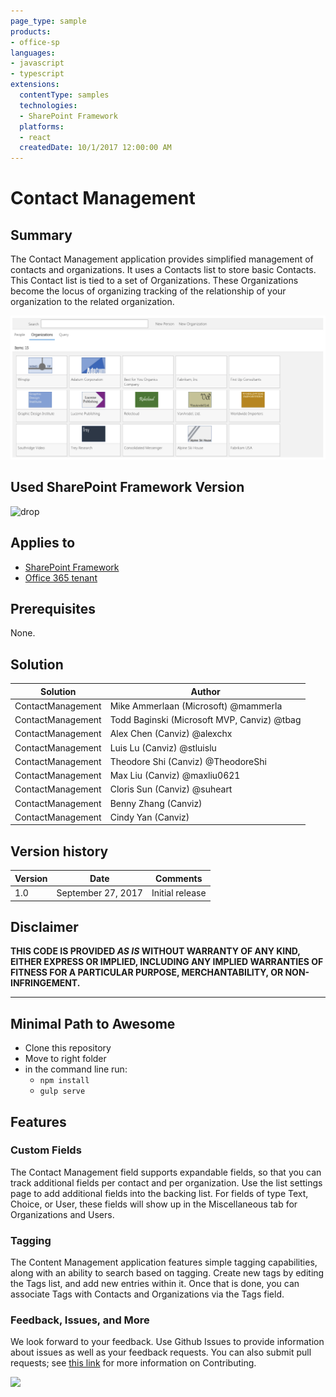 ```yaml
---
page_type: sample
products:
- office-sp
languages:
- javascript
- typescript
extensions:
  contentType: samples
  technologies:
  - SharePoint Framework
  platforms:
  - react
  createdDate: 10/1/2017 12:00:00 AM
---
```

# Contact Management

## Summary
The Contact Management application provides simplified management of contacts and organizations.  It uses a Contacts list to store basic Contacts.  This Contact list is tied to a set of Organizations.  These Organizations become the locus of organizing tracking of the relationship of your organization to the related organization.

![Contact Management Screenshot](./assets/contactmanagement.png)

## Used SharePoint Framework Version 
![drop](https://img.shields.io/badge/version-v1.0-green.svg)

## Applies to

* [SharePoint Framework](https://dev.office.com/sharepoint)
* [Office 365 tenant](https://dev.office.com/sharepoint/docs/spfx/set-up-your-development-environment)

## Prerequisites
 
None.

## Solution

Solution                     | Author                                     			|
---------------------------- | ---------------------------------------------------- |
ContactManagement            | Mike Ammerlaan (Microsoft) @mammerla                 |
ContactManagement            | Todd Baginski (Microsoft MVP, Canviz) @tbag          |
ContactManagement            | Alex Chen (Canviz) @alexchx  						|
ContactManagement            | Luis Lu (Canviz) @stluislu   						|
ContactManagement            | Theodore Shi (Canviz) @TheodoreShi                   |
ContactManagement            | Max Liu (Canviz) @maxliu0621 						|
ContactManagement            | Cloris Sun (Canviz) @suheart                         |
ContactManagement            | Benny Zhang (Canviz)                                 |
ContactManagement            | Cindy Yan (Canviz)                                   |

## Version history

Version  | Date               | Comments
-------- | ------------------ | --------
1.0      | September 27, 2017 | Initial release

## Disclaimer
**THIS CODE IS PROVIDED *AS IS* WITHOUT WARRANTY OF ANY KIND, EITHER EXPRESS OR IMPLIED, INCLUDING ANY IMPLIED WARRANTIES OF FITNESS FOR A PARTICULAR PURPOSE, MERCHANTABILITY, OR NON-INFRINGEMENT.**

---

## Minimal Path to Awesome

- Clone this repository
- Move to right folder
- in the command line run:
  - `npm install`
  - `gulp serve`

## Features

### Custom Fields

The Contact Management field supports expandable fields, so that you can track additional fields per contact and per organization.  Use the list settings page to add additional fields into the backing list.  For fields of type Text, Choice, or User, these fields will show up in the Miscellaneous tab for Organizations and Users.

### Tagging

The Content Management application features simple tagging capabilities, along with an ability to search based on tagging.  Create new tags by editing the Tags list, and add new entries within it.  Once that is done, you can associate Tags with Contacts and Organizations via the Tags field.

### Feedback, Issues, and More

We look forward to your feedback. Use Github Issues to provide information about issues as well as your feedback requests.  You can also submit pull requests; see [this link](../../.github/CONTRIBUTING.md) for more information on Contributing.

<img src="https://telemetry.sharepointpnp.com/sp-dev-solutions/solutions/contactmanagement" />
